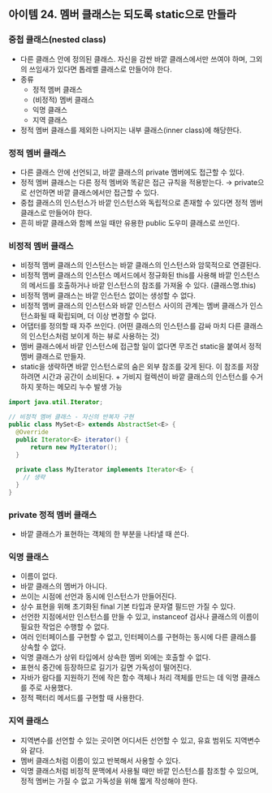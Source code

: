 ## 아이템 24. 멤버 클래스는 되도록 static으로 만들라

### 중첩 클래스(nested class)
- 다른 클래스 안에 정의된 클래스. 자신을 감싼 바깥 클래스에서만 쓰여야 하며, 그외의 쓰임새가 있다면 톱레벨 클래스로 만들어야 한다.
- 종류
  - 정적 멤버 클래스
  - (비정적) 멤버 클래스
  - 익명 클래스
  - 지역 클래스
- 정적 멤버 클래스를 제외한 나머지는 내부 클래스(inner class)에 해당한다.


### 정적 멤버 클래스
- 다른 클래스 안에 선언되고, 바깥 클래스의 private 멤버에도 접근할 수 있다.
- 정적 멤버 클래스는 다른 정적 멤버와 똑같은 접근 규칙을 적용받는다. &rarr; private으로 선언하면 바깥 클래스에서만 접근할 수 있다.
- 중첩 클래스의 인스턴스가 바깥 인스턴스와 독립적으로 존재할 수 있다면 정적 멤버 클래스로 만들어야 한다.
- 흔히 바깥 클래스와 함께 쓰일 때만 유용한 public 도우미 클래스로 쓰인다.


### 비정적 멤버 클래스
- 비정적 멤버 클래스의 인스턴스는 바깥 클래스의 인스턴스와 암묵적으로 연결된다.
- 비정적 멤버 클래스의 인스턴스 메서드에서 정규화된 this를 사용해 바깥 인스턴스의 메서드를 호출하거나 바깥 인스턴스의 참조를 가져올 수 있다. (클래스명.this)
- 비정적 멤버 클래스는 바깥 인스턴스 없이는 생성할 수 없다.
- 비정적 멤버 클래스의 인스턴스와 바깥 인스턴스 사이의 관계는 멤버 클래스가 인스턴스화될 때 확립되며, 더 이상 변경할 수 없다.
- 어댑터를 정의할 때 자주 쓰인다. (어떤 클래스의 인스턴스를 감싸 마치 다른 클래스의 인스턴스처럼 보이게 하는 뷰로 사용하는 것)
- 멤버 클래스에서 바깥 인스턴스에 접근할 일이 없다면 무조건 static을 붙여서 정적 멤버 클래스로 만들자.
- static을 생략하면 바깥 인스턴스로의 숨은 외부 참조를 갖게 된다. 이 참조를 저장하려면 시간과 공간이 소비된다. + 가비지 컬렉션이 바깥 클래스의 인스턴스를 수거하지 못하는 메모리 누수 발생 가능
```java
import java.util.Iterator;

// 비정적 멤버 클래스 - 자신의 반복자 구현
public class MySet<E> extends AbstractSet<E> {
  @Override
  public Iterator<E> iterator() {
      return new MyIterator();
  }
  
  private class MyIterator implements Iterator<E> {
    // 생략
  }
}
``` 


### private 정적 멤버 클래스
- 바깥 클래스가 표현하는 객체의 한 부분을 나타낼 때 쓴다.


### 익명 클래스
- 이름이 없다.
- 바깥 클래스의 멤버가 아니다.
- 쓰이는 시점에 선언과 동시에 인스턴스가 만들어진다.
- 상수 표현을 위해 초기화된 final 기본 타입과 문자열 필드만 가질 수 있다.
- 선언한 지점에서만 인스턴스를 만들 수 있고, instanceof 검사나 클래스의 이름이 필요한 작업은 수행할 수 없다.
- 여러 인터페이스를 구현할 수 없고, 인터페이스를 구현하는 동시에 다른 클래스를 상속할 수 없다.
- 익명 클래스가 상위 타입에서 상속한 멤버 외에는 호출할 수 없다.
- 표현식 중간에 등장하므로 길기가 길면 가독성이 떨어진다.
- 자바가 람다를 지원하기 전에 작은 함수 객체나 처리 객체를 만드는 데 익명 클래스를 주로 사용했다.
- 정적 팩터리 메서드를 구현할 때 사용한다.


### 지역 클래스
- 지역변수를 선언할 수 있는 곳이면 어디서든 선언할 수 있고, 유효 범위도 지역변수와 같다.
- 멤버 클래스처럼 이름이 있고 반복해서 사용할 수 있다.
- 익명 클래스처럼 비정적 문맥에서 사용될 때만 바깥 인스턴스를 참조할 수 있으며, 정적 멤버는 가질 수 없고 가독성을 위해 짧게 작성해야 한다.